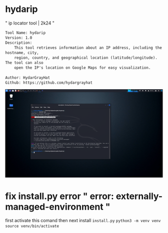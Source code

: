 # hydarip
" ip locator tool | 2k24 "

    Tool Name: hydarip
    Version: 1.0
    Description:
        This tool retrieves information about an IP address, including the hostname, city,
        region, country, and geographical location (latitude/longitude). The tool can also
        open the IP's location on Google Maps for easy visualization.

    Author: HydarGrayHat
    Github: https://github.com/hydargrayhat


![Screenshot](screenshot/screenshot_error.png)
# fix install.py error " error: externally-managed-environment "
first activate this comand then next install ```install.py```
```python3 -m venv venv```
```source venv/bin/activate```
